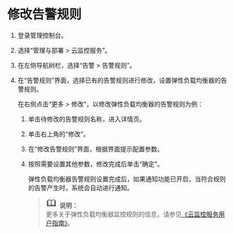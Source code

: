 # 修改告警规则<a name="zh-cn_topic_0124328099"></a>

1.  登录管理控制台。
2.  选择“管理与部署 \> 云监控服务”。
3.  在左侧导航树栏，选择“告警 \> 告警规则”。
4.  在“告警规则”界面，选择已有的告警规则进行修改，设置弹性负载均衡器的告警规则。

    在右侧点击“更多 \> 修改”，以修改弹性负载均衡器的告警规则为例：

    1.  单击待修改的告警规则名称，进入详情页。
    2.  单击右上角的“修改”。
    3.  在“修改告警规则”界面，根据界面提示配置参数。
    4.  按照需要设置其他参数，修改完成后单击“确定”。

        弹性负载均衡器告警规则设置完成后，如果通知功能已开启，当符合规则的告警产生时，系统会自动进行通知。

        >![](public_sys-resources/icon-note.gif) **说明：**   
        >更多关于弹性负载均衡器监控规则的信息，请参见[《云监控服务用户指南》](https://support.huaweicloud.com/productdesc-ces/zh-cn_topic_0015479882.html)。  



